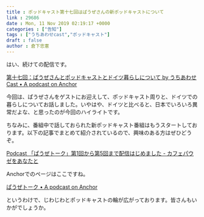 ```yaml
---
title : ポッドキャスト第十七回はぱうぜさんの新ポッドキャストについて
link : 29686
date : Mon, 11 Nov 2019 02:19:17 +0000
categories : ["告知"]
tags : ["うちあわせcast","ポッドキャスト"]
draft : false
author : 倉下忠憲
---
```


はい、続けての配信です。

<a href="https://anchor.fm/rashita/episodes/ep-e8tn8t">第十七回：ぱうぜさんとポッドキャストとドイツ暮らしについて by うちあわせCast • A podcast on Anchor</a>

今回は、ぱうぜさんをゲストにお迎えして、ポッドキャスト周りと、ドイツでの暮らしについてお話しました。いやはや、ドイツと比べると、日本でいろいろ異常だよな、と思ったのが今回のハイライトです。

ちなみに、番組中で話しておられた新ポッドキャスト番組はもうスタートしております。以下の記事でまとめて紹介されているので、興味のある方はぜひどうぞ。

<a href="http://kaffeepause-mit-ihnen.hatenablog.jp/entry/2019/11/11/014239">Podcast 「ぱうぜトーク」第1回から第5回まで配信はじめました - カフェパウゼをあなたと</a>

Anchorでのページはここですね。

<a href="https://anchor.fm/pausetalk">ぱうぜトーク • A podcast on Anchor</a>

というわけで、じわじわとポッドキャストの輪が広がっております。皆さんもいかがでしょうか。

